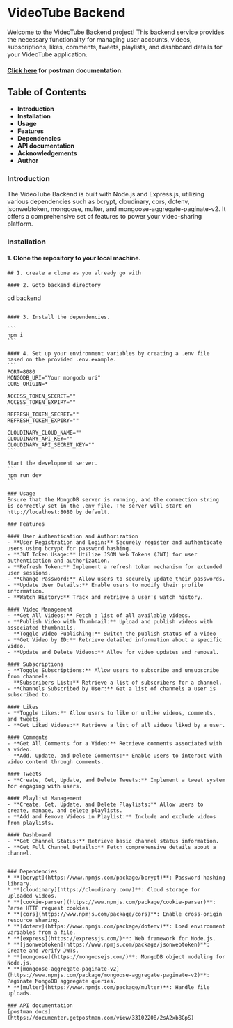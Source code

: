 # VideoTube Backend
Welcome to the VideoTube Backend project! This backend service provides the necessary functionality for managing user accounts, videos, subscriptions, likes, comments, tweets, playlists, and dashboard details for your VideoTube application.

#### [Click here](https://documenter.getpostman.com/view/33102208/2sA2xb8GpS) for postman documentation.

## Table of Contents
- **Introduction**
- **Installation**
- **Usage**
- **Features**
- **Dependencies**
- **API documentation**
- **Acknowledgements**
- **Author**

### Introduction
The VideoTube Backend is built with Node.js and Express.js, utilizing various dependencies such as bcrypt, cloudinary, cors, dotenv, jsonwebtoken, mongoose, multer, and mongoose-aggregate-paginate-v2. It offers a comprehensive set of features to power your video-sharing platform.


### Installation
#### 1. Clone the repository to your local machine.

```
## 1. create a clone as you already go with 

#### 2. Goto backend directory
````
cd backend
````

#### 3. Install the dependencies.

```
npm i
```

#### 4. Set up your environment variables by creating a .env file based on the provided .env.example. 
```
PORT=8080
MONGODB_URI="Your mongodb uri"
CORS_ORIGIN=*

ACCESS_TOKEN_SECRET=""
ACCESS_TOKEN_EXPIRY=""

REFRESH_TOKEN_SECRET=""
REFRESH_TOKEN_EXPIRY=""

CLOUDINARY_CLOUD_NAME=""
CLOUDINARY_API_KEY=""
CLOUDINARY_API_SECRET_KEY=""
```

Start the development server.
```
npm run dev
```

### Usage
Ensure that the MongoDB server is running, and the connection string is correctly set in the .env file. The server will start on http://localhost:8080 by default.

### Features

#### User Authentication and Authorization
- **User Registration and Login:** Securely register and authenticate users using bcrypt for password hashing.
- **JWT Token Usage:** Utilize JSON Web Tokens (JWT) for user authentication and authorization.
- **Refresh Token:** Implement a refresh token mechanism for extended user sessions.
- **Change Password:** Allow users to securely update their passwords.
- **Update User Details:** Enable users to modify their profile information.
- **Watch History:** Track and retrieve a user's watch history.

#### Video Management
- **Get All Videos:** Fetch a list of all available videos.
- **Publish Video with Thumbnail:** Upload and publish videos with associated thumbnails.
- **Toggle Video Publishing:** Switch the publish status of a video
- **Get Video by ID:** Retrieve detailed information about a specific video.
- **Update and Delete Videos:** Allow for video updates and removal.

#### Subscriptions
- **Toggle Subscriptions:** Allow users to subscribe and unsubscribe from channels.
- **Subscribers List:** Retrieve a list of subscribers for a channel.
- **Channels Subscribed by User:** Get a list of channels a user is subscribed to.

#### Likes
- **Toggle Likes:** Allow users to like or unlike videos, comments, and tweets.
- **Get Liked Videos:** Retrieve a list of all videos liked by a user.

#### Comments
- **Get All Comments for a Video:** Retrieve comments associated with a video.
- **Add, Update, and Delete Comments:** Enable users to interact with video content through comments.

#### Tweets
- **Create, Get, Update, and Delete Tweets:** Implement a tweet system for engaging with users.

#### Playlist Management
- **Create, Get, Update, and Delete Playlists:** Allow users to create, manage, and delete playlists.
- **Add and Remove Videos in Playlist:** Include and exclude videos from playlists.

#### Dashboard
- **Get Channel Status:** Retrieve basic channel status information.
- **Get Full Channel Details:** Fetch comprehensive details about a channel.


### Dependencies
* **[bcrypt](https://www.npmjs.com/package/bcrypt)**: Password hashing library.
* **[cloudinary](https://cloudinary.com/)**: Cloud storage for uploaded videos.
* **[cookie-parser](https://www.npmjs.com/package/cookie-parser)**: Parse HTTP request cookies.
* **[cors](https://www.npmjs.com/package/cors)**: Enable cross-origin resource sharing.
* **[dotenv](https://www.npmjs.com/package/dotenv)**: Load environment variables from a file.
* **[express](https://expressjs.com/)**: Web framework for Node.js.
* **[jsonwebtoken](https://www.npmjs.com/package/jsonwebtoken)**: Create and verify JWTs.
* **[mongoose](https://mongoosejs.com/)**: MongoDB object modeling for Node.js.
* **[mongoose-aggregate-paginate-v2](https://www.npmjs.com/package/mongoose-aggregate-paginate-v2)**: Paginate MongoDB aggregate queries.
* **[multer](https://www.npmjs.com/package/multer)**: Handle file uploads.

### API documentation
[postman docs](https://documenter.getpostman.com/view/33102208/2sA2xb8GpS)

